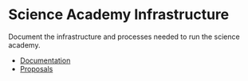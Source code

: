 # Science Academy Infrastructure

Document the infrastructure and processes needed to run the science academy.

* [Documentation](docs/home.md)
* [Proposals](proposals/home.md)


